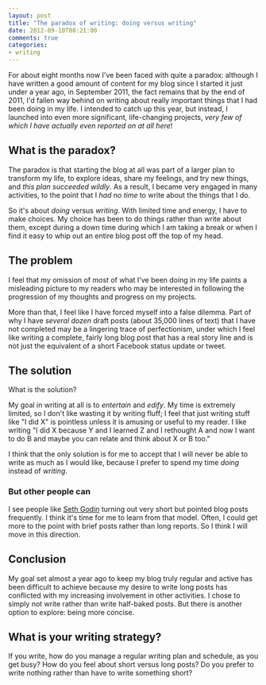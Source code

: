 ```yaml
---
layout: post
title: "The paradox of writing: doing versus writing"
date: 2012-09-10T08:21:00
comments: true
categories: 
- writing
---
```

For about eight months now I've been faced with quite a paradox: although I have written a good amount of content for my blog since I started it just under a year ago, in September 2011, the fact remains that by the end of 2011, I'd fallen way behind on writing about really important things that I had been doing in my life. I intended to catch up this year, but instead, I launched into even more significant, life-changing projects, *very few of which I have actually even reported on at all here*!

## What is the paradox?

The paradox is that starting the blog at all was part of a larger plan to transform my life, to explore ideas, share my feelings, and try new things, and *this plan succeeded wildly*. As a result, I became very engaged in many activities, to the point that I *had no time* to write about the things that I do.

So it's about *doing* versus *writing*. With limited time and energy, I have to make choices. My choice has been to do things rather than write about them, except during a down time during which I am taking a break or when I find it easy to whip out an entire blog post off the top of my head.

## The problem

I feel that my omission of *most* of what I've been doing in my life paints a misleading picture to my readers who may be interested in following the progression of my thoughts and progress on my projects.

More than that, I feel like I have forced myself into a false dilemma. Part of why I have *several dozen* draft posts (about 35,000 lines of text) that I have not completed may be a lingering trace of perfectionism, under which I feel like writing a complete, fairly long blog post that has a real story line and is not just the equivalent of a short Facebook status update or tweet.

## The solution

What is the solution?

My goal in writing at all is to *entertain* and *edify*. My time is extremely limited, so I don't like wasting it by writing fluff; I feel that just writing stuff like "I did X" is pointless unless it is amusing or useful to my reader. I like writing "I did X because Y and I learned Z and I rethought A and now I want to do B and maybe you can relate and think about X or B too."

I think that the only solution is for me to accept that I will never be able to write as much as I would like, because I prefer to spend my time *doing* instead of *writing*.

### But other people can

I see people like [Seth Godin](http://sethgodin.typepad.com/) turning out very short but pointed blog posts frequently. I think it's time for me to learn from that model. Often, I could get more to the point with brief posts rather than long reports. So I think I will move in this direction.

## Conclusion

My goal set almost a year ago to keep my blog truly regular and active has been difficult to achieve because my desire to write long posts has conflicted with my increasing involvement in other activities. I chose to simply not write rather than write half-baked posts. But there is another option to explore: being more concise.

## What is your writing strategy?

If you write, how do you manage a regular writing plan and schedule, as you get busy? How do you feel about short versus long posts? Do you prefer to write nothing rather than have to write something short?
